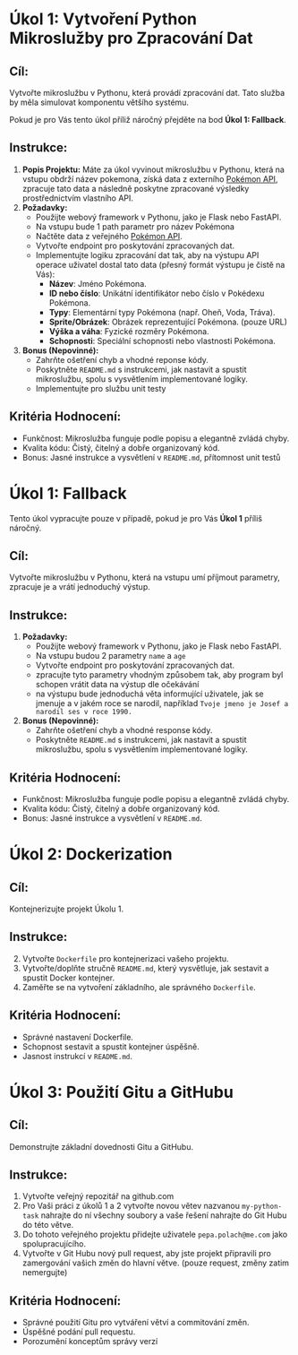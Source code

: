 # Úkol 1: Vytvoření Python Mikroslužby pro Zpracování Dat

## Cíl:
Vytvořte mikroslužbu v Pythonu, která provádí zpracování dat. Tato služba by měla simulovat komponentu většího systému.

Pokud je pro Vás tento úkol příliž náročný přejděte na bod **Úkol 1: Fallback**.

## Instrukce:
1. **Popis Projektu:** Máte za úkol vyvinout mikroslužbu v Pythonu, která na vstupu obdrží název pokemona, získá data z externího [Pokémon API](https://pokeapi.co), zpracuje tato data a následně poskytne zpracované výsledky prostřednictvím vlastního API.
2. **Požadavky:**
   - Použijte webový framework v Pythonu, jako je Flask nebo FastAPI.
   - Na vstupu bude 1 path parametr pro název Pokémona
   - Načtěte data z veřejného  [Pokémon API](https://pokeapi.co).
   - Vytvořte endpoint pro poskytování zpracovaných dat.
   - Implementujte logiku zpracování dat tak, aby na výstupu API operace uživatel dostal tato data (přesný formát výstupu je čistě na Vás):
     - **Název**: Jméno Pokémona. 
     - **ID nebo číslo**: Unikátní identifikátor nebo číslo v Pokédexu Pokémona. 
     - **Typy**: Elementární typy Pokémona (např. Oheň, Voda, Tráva). 
     - **Sprite/Obrázek**: Obrázek reprezentující Pokémona. (pouze URL) 
     - **Výška a váha**: Fyzické rozměry Pokémona. 
     - **Schopnosti**: Speciální schopnosti nebo vlastnosti Pokémona.
3. **Bonus (Nepovinné):**
   - Zahrňte ošetření chyb a vhodné reponse kódy.
   - Poskytněte `README.md` s instrukcemi, jak nastavit a spustit mikroslužbu, spolu s vysvětlením implementované logiky.
   - Implementujte pro službu unit testy

## Kritéria Hodnocení:
- Funkčnost: Mikroslužba funguje podle popisu a elegantně zvládá chyby.
- Kvalita kódu: Čistý, čitelný a dobře organizovaný kód.
- Bonus: Jasné instrukce a vysvětlení v `README.md`, přítomnost unit testů

# Úkol 1: Fallback
Tento úkol vypracujte pouze v případě, pokud je pro Vás **Úkol 1** příliš náročný.

## Cíl:
Vytvořte mikroslužbu v Pythonu, která na vstupu umí příjmout parametry, zpracuje je a vrátí jednoduchý výstup.

## Instrukce:
1. **Požadavky:**
   - Použijte webový framework v Pythonu, jako je Flask nebo FastAPI.
   - Na vstupu budou 2 parametry `name` a `age`
   - Vytvořte endpoint pro poskytování zpracovaných dat.
   - zpracujte tyto parametry vhodným způsobem tak, aby program byl schopen vrátit data na výstup dle očekávání
   - na výstupu bude jednoduchá věta informující uživatele, jak se jmenuje a v jakém roce se narodil, například  `Tvoje jmeno je Josef a narodil ses v roce 1990.`
2. **Bonus (Nepovinné):**
   - Zahrňte ošetření chyb a vhodné response kódy.
   - Poskytněte `README.md` s instrukcemi, jak nastavit a spustit mikroslužbu, spolu s vysvětlením implementované logiky.


## Kritéria Hodnocení:
- Funkčnost: Mikroslužba funguje podle popisu a elegantně zvládá chyby.
- Kvalita kódu: Čistý, čitelný a dobře organizovaný kód.
- Bonus: Jasné instrukce a vysvětlení v `README.md`.

# Úkol 2: Dockerization

## Cíl:
Kontejnerizujte projekt Úkolu 1.

## Instrukce:
2. Vytvořte `Dockerfile` pro kontejnerizaci vašeho projektu.
3. Vytvořte/doplňte stručně `README.md`, který vysvětluje, jak sestavit a spustit Docker kontejner.
4. Zaměřte se na vytvoření základního, ale správného `Dockerfile`.

## Kritéria Hodnocení:
- Správné nastavení Dockerfile.
- Schopnost sestavit a spustit kontejner úspěšně.
- Jasnost instrukcí v `README.md`.

# Úkol 3: Použití Gitu a GitHubu

## Cíl:
Demonstrujte základní dovednosti Gitu a GitHubu.

## Instrukce:
1. Vytvořte veřejný repozitář na github.com 
2. Pro Vaši práci z úkolů 1 a 2 vytvořte novou větev nazvanou `my-python-task` nahrajte do ní všechny soubory a vaše řešení nahrajte do Git Hubu do této větve. 
3. Do tohoto veřejného projektu přidejte uživatele `pepa.polach@me.com` jako spolupracujícího. 
4. Vytvořte v Git Hubu nový pull request, aby jste projekt připravili pro zamergování vašich změn do hlavní větve. (pouze request, změny zatim nemergujte)

## Kritéria Hodnocení:
- Správné použití Gitu pro vytváření větví a commitování změn.
- Úspěšné podání pull requestu.
- Porozumění konceptům správy verzí
